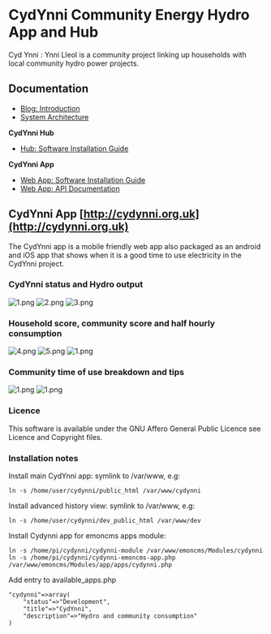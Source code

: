 
# CydYnni Community Energy Hydro App and Hub

Cyd Ynni : Ynni Lleol is a community project linking up households with local community hydro power projects.

## Documentation

- [Blog: Introduction](https://blog.openenergymonitor.org/2017/08/cydynni-energylocal/)
- [System Architecture](docs/architecture.md)

**CydYnni Hub**

- [Hub: Software Installation Guide](docs/hub/installation.md)

**CydYnni App**

- [Web App: Software Installation Guide](docs/web/installation.md)
- [Web App: API Documentation](docs/web/api.md)

## CydYnni App [http://cydynni.org.uk](http://cydynni.org.uk)

The CydYnni app is a mobile friendly web app also packaged as an android and iOS app that shows when it is a good time to use electricity in the CydYnni project.

### CydYnni status and Hydro output

![1.png](public_html/images/screenshots/1.png)
![2.png](public_html/images/screenshots/2.png)
![3.png](public_html/images/screenshots/3.png)

### Household score, community score and half hourly consumption

![4.png](public_html/images/screenshots/4.png)
![5.png](public_html/images/screenshots/5.png)
![1.png](public_html/images/screenshots/6.png)

### Community time of use breakdown and tips

![1.png](public_html/images/screenshots/7.png)
![1.png](public_html/images/screenshots/8.png)

### Licence

This software is available under the GNU Affero General Public Licence see Licence and Copyright files.

### Installation notes

Install main CydYnni app: symlink to /var/www, e.g:

    ln -s /home/user/cydynni/public_html /var/www/cydynni
    
Install advanced history view: symlink to /var/www, e.g:

    ln -s /home/user/cydynni/dev_public_html /var/www/dev    

Install Cydynni app for emoncms apps module:

    ln -s /home/pi/cydynni/cydynni-module /var/www/emoncms/Modules/cydynni
    ln -s /home/pi/cydynni/cydynni-emoncms-app.php /var/www/emoncms/Modules/app/apps/cydynni.php
    
Add entry to available_apps.php

    "cydynni"=>array(
        "status"=>"Development",
        "title"=>"CydYnni",
        "description"=>"Hydro and community consumption"
    )

